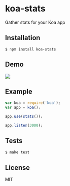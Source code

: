 
# koa-stats

Gather stats for your Koa app

## Installation

    $ npm install koa-stats

## Demo

  ![](http://cl.ly/image/1M0z2k2c3y07/Screen%20Shot%202015-02-13%20at%204.30.36%20PM.png)

## Example

```js
var koa = require('koa');
var app = koa();

app.use(stats());

app.listen(3000);
```

## Tests

```js
$ make test
```

## License

MIT
